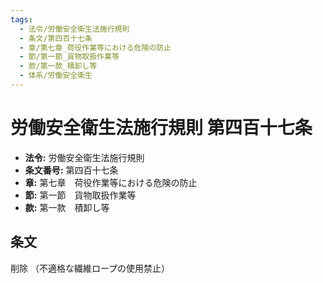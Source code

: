 ```yaml
---
tags:
  - 法令/労働安全衛生法施行規則
  - 条文/第四百十七条
  - 章/第七章_荷役作業等における危険の防止
  - 節/第一節_貨物取扱作業等
  - 款/第一款_積卸し等
  - 体系/労働安全衛生
---
```

# 労働安全衛生法施行規則 第四百十七条

- **法令:** 労働安全衛生法施行規則
- **条文番号:** 第四百十七条
- **章:** 第七章　荷役作業等における危険の防止
- **節:** 第一節　貨物取扱作業等
- **款:** 第一款　積卸し等

## 条文
削除
（不適格な繊維ロープの使用禁止）

